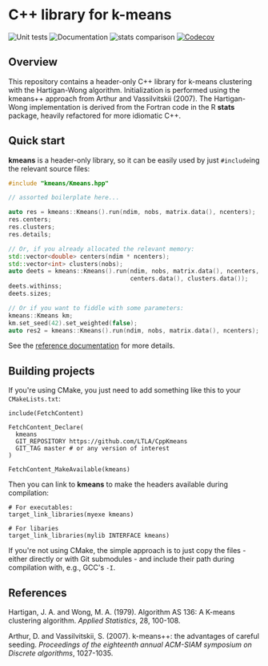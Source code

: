 # C++ library for k-means

![Unit tests](https://github.com/LTLA/CppKmeans/actions/workflows/run-tests.yaml/badge.svg)
![Documentation](https://github.com/LTLA/CppKmeans/actions/workflows/doxygenate.yaml/badge.svg)
![stats comparison](https://github.com/LTLA/CppKmeans/actions/workflows/compare-kmeans.yaml/badge.svg)
[![Codecov](https://codecov.io/gh/LTLA/CppKmeans/branch/master/graph/badge.svg?token=7S231XHC0Q)](https://codecov.io/gh/LTLA/CppKmeans)

## Overview

This repository contains a header-only C++ library for k-means clustering with the Hartigan-Wong algorithm.
Initialization is performed using the kmeans++ approach from Arthur and Vassilvitskii (2007).
The Hartigan-Wong implementation is derived from the Fortran code in the R **stats** package, heavily refactored for more idiomatic C++.

## Quick start

**kmeans** is a header-only library, so it can be easily used by just `#include`ing the relevant source files:

```cpp
#include "kmeans/Kmeans.hpp"

// assorted boilerplate here...

auto res = kmeans::Kmeans().run(ndim, nobs, matrix.data(), ncenters);
res.centers;
res.clusters;
res.details;

// Or, if you already allocated the relevant memory:
std::vector<double> centers(ndim * ncenters);
std::vector<int> clusters(nobs);
auto deets = kmeans::Kmeans().run(ndim, nobs, matrix.data(), ncenters, 
                                  centers.data(), clusters.data());
deets.withinss;
deets.sizes;

// Or if you want to fiddle with some parameters:
kmeans::Kmeans km;
km.set_seed(42).set_weighted(false);
auto res2 = kmeans::Kmeans().run(ndim, nobs, matrix.data(), ncenters);
```

See the [reference documentation](https://ltla.github.io/CppKmeans) for more details.

## Building projects 

If you're using CMake, you just need to add something like this to your `CMakeLists.txt`:

```
include(FetchContent)

FetchContent_Declare(
  kmeans 
  GIT_REPOSITORY https://github.com/LTLA/CppKmeans
  GIT_TAG master # or any version of interest
)

FetchContent_MakeAvailable(kmeans)
```

Then you can link to **kmeans** to make the headers available during compilation:

```
# For executables:
target_link_libraries(myexe kmeans)

# For libaries
target_link_libraries(mylib INTERFACE kmeans)
```

If you're not using CMake, the simple approach is to just copy the files - either directly or with Git submodules - and include their path during compilation with, e.g., GCC's `-I`.

## References

Hartigan, J. A. and Wong, M. A. (1979).
Algorithm AS 136: A K-means clustering algorithm.
_Applied Statistics_, 28, 100-108.

Arthur, D. and Vassilvitskii, S. (2007). 
k-means++: the advantages of careful seeding.
_Proceedings of the eighteenth annual ACM-SIAM symposium on Discrete algorithms_, 1027-1035.

